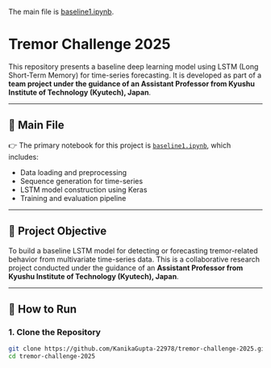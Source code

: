 The main file is [baseline1.ipynb](https://github.com/norman-nhan/tremor-challenge-2025/blob/main/baseline1.ipynb).
# Tremor Challenge 2025

This repository presents a baseline deep learning model using LSTM (Long Short-Term Memory) for time-series forecasting. It is developed as part of a **team project under the guidance of an Assistant Professor from Kyushu Institute of Technology (Kyutech), Japan**.

---

## 📁 Main File

👉 The primary notebook for this project is [`baseline1.ipynb`](https://github.com/norman-nhan/tremor-challenge-2025/blob/main/baseline1.ipynb), which includes:

- Data loading and preprocessing  
- Sequence generation for time-series  
- LSTM model construction using Keras  
- Training and evaluation pipeline  

---

## 🧠 Project Objective

To build a baseline LSTM model for detecting or forecasting tremor-related behavior from multivariate time-series data. This is a collaborative research project conducted under the guidance of an **Assistant Professor from Kyushu Institute of Technology (Kyutech), Japan**.

---

## 🚀 How to Run

### 1. Clone the Repository

```bash
git clone https://github.com/KanikaGupta-22978/tremor-challenge-2025.git
cd tremor-challenge-2025
